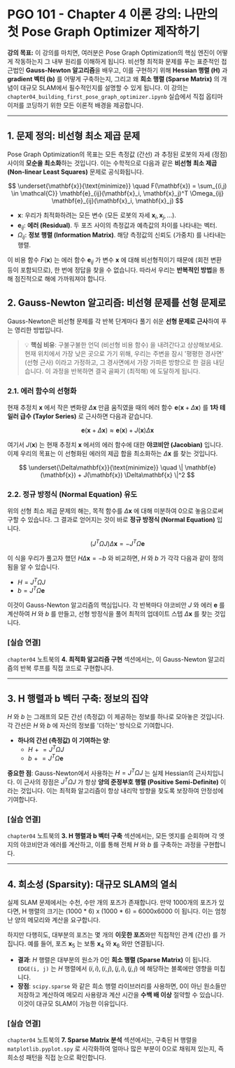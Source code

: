 # PGO 101 - Chapter 4 이론 강의: 나만의 첫 Pose Graph Optimizer 제작하기

**강의 목표:** 이 강의를 마치면, 여러분은 Pose Graph Optimization의 핵심 엔진이 어떻게 작동하는지 그 내부 원리를 이해하게 됩니다. 비선형 최적화 문제를 푸는 표준적인 접근법인 **Gauss-Newton 알고리즘**을 배우고, 이를 구현하기 위해 **Hessian 행렬 (H)** 과 **gradient 벡터 (b)** 를 어떻게 구축하는지, 그리고 왜 **희소 행렬 (Sparse Matrix)** 의 개념이 대규모 SLAM에서 필수적인지를 설명할 수 있게 됩니다. 이 강의는 `chapter04_building_first_pose_graph_optimizer.ipynb` 실습에서 직접 옵티마이저를 코딩하기 위한 모든 이론적 배경을 제공합니다.

---

## 1. 문제 정의: 비선형 최소 제곱 문제

Pose Graph Optimization의 목표는 모든 측정값 (간선) 과 추정된 로봇의 자세 (정점) 사이의 **모순을 최소화**하는 것입니다. 이는 수학적으로 다음과 같은 **비선형 최소 제곱 (Non-linear Least Squares)** 문제로 공식화됩니다.

$$ \underset{\mathbf{x}}{\text{minimize}} \quad F(\mathbf{x}) = \sum_{(i,j) \in \mathcal{C}} \mathbf{e}_{ij}(\mathbf{x}_i, \mathbf{x}_j)^T \Omega_{ij} \mathbf{e}_{ij}(\mathbf{x}_i, \mathbf{x}_j) $$

-   $\mathbf{x}$: 우리가 최적화하려는 모든 변수 (모든 로봇의 자세 $\mathbf{x}_i, \mathbf{x}_j, ...$).
-   $\mathbf{e}_{ij}$: **에러 (Residual)**. 두 포즈 사이의 측정값과 예측값의 차이를 나타내는 벡터.
-   $\Omega_{ij}$: **정보 행렬 (Information Matrix)**. 해당 측정값의 신뢰도 (가중치) 를 나타내는 행렬.

이 비용 함수 $F(\mathbf{x})$ 는 에러 함수 $\mathbf{e}_{ij}$ 가 변수 $\mathbf{x}$ 에 대해 비선형적이기 때문에 (회전 변환 등이 포함되므로), 한 번에 정답을 찾을 수 없습니다. 따라서 우리는 **반복적인 방법**을 통해 점진적으로 해에 가까워져야 합니다.

## 2. Gauss-Newton 알고리즘: 비선형 문제를 선형 문제로

Gauss-Newton은 비선형 문제를 각 반복 단계마다 풀기 쉬운 **선형 문제로 근사**하여 푸는 영리한 방법입니다.

> 💡 **핵심 비유**: 구불구불한 언덕 (비선형 비용 함수) 을 내려간다고 상상해보세요. 현재 위치에서 가장 낮은 곳으로 가기 위해, 우리는 주변을 잠시 '평평한 경사면' (선형 근사) 이라고 가정하고, 그 경사면에서 가장 가파른 방향으로 한 걸음 내딛습니다. 이 과정을 반복하면 결국 골짜기 (최적해) 에 도달하게 됩니다.

### 2.1. 에러 함수의 선형화

현재 추정치 $\mathbf{x}$ 에서 작은 변화량 $\Delta\mathbf{x}$ 만큼 움직였을 때의 에러 함수 $\mathbf{e}(\mathbf{x} + \Delta\mathbf{x})$ 를 **1차 테일러 급수 (Taylor Series)** 로 근사하면 다음과 같습니다.

$$ \mathbf{e}(\mathbf{x} + \Delta\mathbf{x}) \approx \mathbf{e}(\mathbf{x}) + J(\mathbf{x}) \Delta\mathbf{x} $$

여기서 $J(\mathbf{x})$ 는 현재 추정치 $\mathbf{x}$ 에서의 에러 함수에 대한 **야코비안 (Jacobian)** 입니다. 이제 우리의 목표는 이 선형화된 에러의 제곱 합을 최소화하는 $\Delta\mathbf{x}$ 를 찾는 것입니다.

$$ \underset{\Delta\mathbf{x}}{\text{minimize}} \quad \| \mathbf{e}(\mathbf{x}) + J(\mathbf{x}) \Delta\mathbf{x} \|^2 $$

### 2.2. 정규 방정식 (Normal Equation) 유도

위의 선형 최소 제곱 문제의 해는, 목적 함수를 $\Delta\mathbf{x}$ 에 대해 미분하여 0으로 놓음으로써 구할 수 있습니다. 그 결과로 얻어지는 것이 바로 **정규 방정식 (Normal Equation)** 입니다.

$$ (J^T \Omega J) \Delta\mathbf{x} = -J^T \Omega \mathbf{e} $$

이 식을 우리가 풀고자 했던 $H \Delta\mathbf{x} = -b$ 와 비교하면, $H$ 와 $b$ 가 각각 다음과 같이 정의됨을 알 수 있습니다.

-   $H = J^T \Omega J$
-   $b = J^T \Omega \mathbf{e}$

이것이 Gauss-Newton 알고리즘의 핵심입니다. 각 반복마다 야코비안 $J$ 와 에러 $\mathbf{e}$ 를 계산하여 $H$ 와 $b$ 를 만들고, 선형 방정식을 풀어 최적의 업데이트 스텝 $\Delta\mathbf{x}$ 를 찾는 것입니다.

### [실습 연결]
`chapter04` 노트북의 **4. 최적화 알고리즘 구현** 섹션에서는, 이 Gauss-Newton 알고리즘의 반복 루프를 직접 코드로 구현합니다.

---

## 3. H 행렬과 b 벡터 구축: 정보의 집약

$H$ 와 $b$ 는 그래프의 모든 간선 (측정값) 이 제공하는 정보를 하나로 모아놓은 것입니다. 각 간선은 $H$ 와 $b$ 에 자신의 정보를 '더하는' 방식으로 기여합니다.

-   **하나의 간선 (측정값) 이 기여하는 양**:
    -   $H \mathrel{+}= J^T \Omega J$
    -   $b \mathrel{+}= J^T \Omega \mathbf{e}$

**중요한 점**: Gauss-Newton에서 사용하는 $H = J^T \Omega J$ 는 실제 Hessian의 근사치입니다. 이 근사의 장점은 $J^T \Omega J$ 가 항상 **양의 준정부호 행렬 (Positive Semi-Definite)** 이라는 것입니다. 이는 최적화 알고리즘이 항상 내리막 방향을 찾도록 보장하여 안정성에 기여합니다.

### [실습 연결]
`chapter04` 노트북의 **3. H 행렬과 b 벡터 구축** 섹션에서는, 모든 엣지를 순회하며 각 엣지의 야코비안과 에러를 계산하고, 이를 통해 전체 $H$ 와 $b$ 를 구축하는 과정을 구현합니다.

---

## 4. 희소성 (Sparsity): 대규모 SLAM의 열쇠

실제 SLAM 문제에서는 수천, 수만 개의 포즈가 존재합니다. 만약 1000개의 포즈가 있다면, H 행렬의 크기는 (1000 * 6) x (1000 * 6) = 6000x6000 이 됩니다. 이는 엄청난 양의 메모리와 계산을 요구합니다.

하지만 다행히도, 대부분의 포즈는 몇 개의 **이웃한 포즈**와만 직접적인 관계 (간선) 를 가집니다. 예를 들어, 포즈 $\mathbf{x}_5$ 는 보통 $\mathbf{x}_4$ 와 $\mathbf{x}_6$ 와만 연결됩니다.

-   **결과**: $H$ 행렬은 대부분의 원소가 0인 **희소 행렬 (Sparse Matrix)** 이 됩니다. `EDGE(i, j)` 는 $H$ 행렬에서 $(i,i), (i,j), (j,i), (j,j)$ 에 해당하는 블록에만 영향을 미칩니다.
-   **장점**: `scipy.sparse` 와 같은 희소 행렬 라이브러리를 사용하면, 0이 아닌 원소들만 저장하고 계산하여 메모리 사용량과 계산 시간을 **수백 배 이상** 절약할 수 있습니다. 이것이 대규모 SLAM이 가능한 이유입니다.

### [실습 연결]
`chapter04` 노트북의 **7. Sparse Matrix 분석** 섹션에서는, 구축된 H 행렬을 `matplotlib.pyplot.spy` 로 시각화하여 얼마나 많은 부분이 0으로 채워져 있는지, 즉 희소성 패턴을 직접 눈으로 확인합니다.
